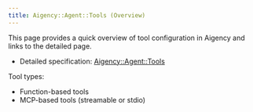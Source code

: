 ```yaml
---
title: Aigency::Agent::Tools (Overview)
---
```


This page provides a quick overview of tool configuration in Aigency and links to the detailed page.

- Detailed specification: [Aigency::Agent::Tools](/docs/tools/)

Tool types:
- Function-based tools
- MCP-based tools (streamable or stdio)
